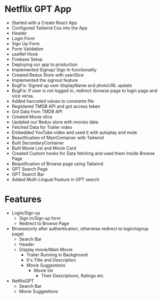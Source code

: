 # Netflix GPT App
- Started with a Create React App
- Configured Tailwind Css into the App
- Header 
- Login Form
- Sign Up Form
- Form Validation
- useRef Hook
- Firebase Setup
- Deploying our app to production
- Implemented Signup/ Sign In functionality
- Created Redux Store with userSlice
- Implemented the signout feature
- BugFix: Signed up user displayName and photoURL update
- BugFix: If user is not logged in, redirect /browse page to login page and vice versa.
- Added harcoded values to constants file
- Registered TMDB API and got access token
- Got Data from TMDB API
- Created Movie slice
- Updated our Redux store with movies data
- Fetched Data for Trailer video
- Embedded YouTube video and used it with autoplay and mute
- Beautification of MainContainer with Tailwind
- Built SecondaryContainer
- Built Movie List and Movie Card
- Created Custom hooks for Data fetching and used them Inside Browse Page
- Beautification of Browse page using Tailwind
- GPT Search Page
- GPT Search Bar
- Added Multi-Lingual Feature in GPT search


# Features 
- Login/Sign up
    - Sign in/Sign up form
    - Redirect to Browse Page
- Browse(only after authentication, otherwise redirect to login/signup page)
    - Search Bar
    - Header
    - Display movie/Main Movie
        - Trailer Running in Background
        - It's Title and Description
        - Movie Suggestions
            - Movie list 
                - Their Descriptions, Ratings etc.
- NetflixGPT
    - Search Bar
    - Movie Suggestions
